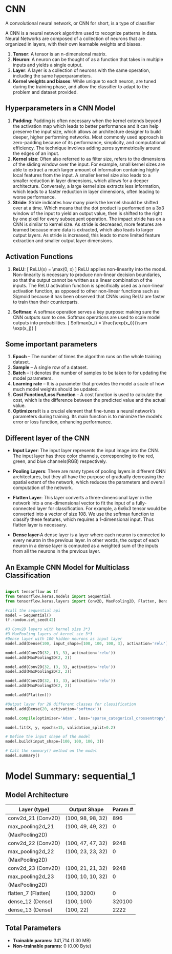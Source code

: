 # CNN

A convolutional neural network, or CNN for short, is a type of classifier

A CNN is a neural network algorithm used to recognize patterns in data. Neural Networks are composed of a collection of neurons that are organized in layers, with their own learnable weights and biases. 

1. **Tensor**: A tensor is an n-dimensional matrix. 
2. **Neuron**: A neuron can be thought of as a function that takes in multiple inputs and yields a single output.
3. **Layer**: A layer is a collection of neurons with the same operation, including the same hyperparameters.
4. **Kernel weights and biases**: While unique to each neuron, are tuned during the training phase, and allow the classifier to adapt to the problem and dataset provided. 

## Hyperparameters in a CNN Model

1. **Padding**: Padding is often necessary when the kernel extends beyond the activation map which leads to better performance and it can help preserve the input size, which allows an architecture designer to build deeper, higher performing networks. Most commonly used approach is zero-padding because of its performance, simplicity, and computational efficiency. The technique involves adding zeros symmetrically around the edges of an input.
2. **Kernel size**: Often also referred to as filter size, refers to the dimensions of the sliding window over the input. For example, small kernel sizes are able to extract a much larger amount of information containing highly local features from the input. A smaller kernel size also leads to a smaller reduction in layer dimensions, which allows for a deeper architecture. Conversely, a large kernel size extracts less information, which leads to a faster reduction in layer dimensions, often leading to worse performance.
3. **Stride**: Stride indicates how many pixels the kernel should be shifted over at a time. Which means that the dot product is performed on a 3x3 window of the input to yield an output value, then is shifted to the right by one pixel for every subsequent operation. The impact stride has on a CNN is similar to kernel size. As stride is decreased, more features are learned because more data is extracted, which also leads to larger output layers. As stride is increased, this leads to more limited feature extraction and smaller output layer dimensions.

## Activation Functions

1. **ReLU**: 
   \[
   ReLU(x) = \max(0, x)
   \]
   ReLU applies non-linearity into the model. Non-linearity is necessary to produce non-linear decision boundaries, so that the output cannot be written as a linear combination of the inputs. The ReLU activation function is specifically used as a non-linear activation function, as opposed to other non-linear functions such as Sigmoid because it has been observed that CNNs using ReLU are faster to train than their counterparts.

2. **Softmax**: A softmax operation serves a key purpose: making sure the CNN outputs sum to one. Softmax operations are used to scale model outputs into probabilities.
   \[
   Softmax(x_i) = \frac{\exp(x_i)}{\sum \exp(x_j)}
   \]
   
## Some important parameters

1. **Epoch** – The number of times the algorithm runs on the whole training dataset.
2. **Sample** – A single row of a dataset.
3. **Batch** – It denotes the number of samples to be taken to for updating the model parameters.
4. **Learning rate** – It is a parameter that provides the model a scale of how much model weights should be updated.
5. **Cost Function/Loss Function** – A cost function is used to calculate the cost, which is the difference between the predicted value and the actual value.
6. **Optimizers**:It is a crucial element that fine-tunes a neural network’s parameters during training. Its main function is to minimize the model’s error or loss function, enhancing performance.

## Different layer of the CNN

- **Input Layer**: The input layer represents the input image into the CNN. The input layer has three color channels, corresponding to the red, green, and blue channels(RGB) respectively.

- **Pooling Layers**: There are many types of pooling layers in different CNN architectures, but they all have the purpose of gradually decreasing the spatial extent of the network, which reduces the parameters and overall computation of the network.

- **Flatten Layer**: This layer converts a three-dimensional layer in the network into a one-dimensional vector to fit the input of a fully-connected layer for classification. For example, a 6x6x3 tensor would be converted into a vector of size 108. We use the softmax function to classify these features, which requires a 1-dimensional input. Thus flatten layer is necessary.

- **Dense layer**:A dense layer is a layer where each neuron is connected to every neuron in the previous layer. In other words, the output of each neuron in a dense layer is computed as a weighted sum of the inputs from all the neurons in the previous layer.

## An Example CNN Model for Multiclass Classification

```python

import tensorflow as tf
from tensorflow.keras.models import Sequential
from tensorflow.keras.layers import Conv2D, MaxPooling2D, Flatten, Dense

#call the sequential api
model = Sequential()
tf.random.set_seed(42)

#3 Conv2D layers with kernel size 3*3
#3 MaxPooling layers of kernel sie 3*3
#Dense layer with 100 hidden neurons as input layer
model.add(Dense(100, input_shape=[100, 100, 100, 3], activation='relu'))

model.add(Conv2D(32, (3, 3), activation='relu'))
model.add(MaxPooling2D(2, 2))

model.add(Conv2D(32, (3, 3), activation='relu'))
model.add(MaxPooling2D(2, 2))

model.add(Conv2D(32, (3, 3), activation='relu'))
model.add(MaxPooling2D(2, 2))

model.add(Flatten())

#Output layer for 20 different classes for classification
model.add(Dense(20, activation='softmax'))

model.compile(optimizer='Adam', loss='sparse_categorical_crossentropy', metrics=['accuracy'])

model.fit(X, y, epochs=15, validation_split=0.2)

# Define the input shape of the model
model.build(input_shape=[100, 100, 100, 3])

# Call the summary() method on the model
model.summary()

```
# Model Summary: sequential_1

## Model Architecture

| Layer (type)          | Output Shape        | Param # |
|-----------------------|---------------------|---------|
| conv2d_21 (Conv2D)    | (100, 98, 98, 32)   | 896     |
| max_pooling2d_21      | (100, 49, 49, 32)   | 0       |
| (MaxPooling2D)        |                     |         |
| conv2d_22 (Conv2D)    | (100, 47, 47, 32)   | 9248    |
| max_pooling2d_22      | (100, 23, 23, 32)   | 0       |
| (MaxPooling2D)        |                     |         |
| conv2d_23 (Conv2D)    | (100, 21, 21, 32)   | 9248    |
| max_pooling2d_23      | (100, 10, 10, 32)   | 0       |
| (MaxPooling2D)        |                     |         |
| flatten_7 (Flatten)   | (100, 3200)         | 0       |
| dense_12 (Dense)      | (100, 100)          | 320100  |
| dense_13 (Dense)      | (100, 22)           | 2222    |

## Total Parameters
- **Trainable params:** 341,714 (1.30 MB)
- **Non-trainable params:** 0 (0.00 Byte)

